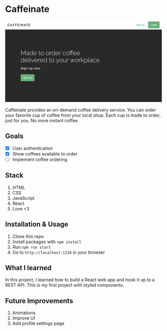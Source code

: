 # Caffeinate

![alt_img](./app_screenshot.png)

Caffeinate provides an on-demand coffee delivery service. You can order your favorite cup of coffee from your local shop. Each cup is made to order, just for you. No more instant coffee.

## Goals

- [x] User authentication
- [x] Show coffees available to order
- [ ] Implement coffee ordering

## Stack

1. HTML
2. CSS
3. JavaScript
4. React
5. Love <3

## Installation & Usage

1. Clone this repo
2. Install packages with `npm install`
3. Run `npm run start`
4. Go to `http://localhost:1234` in your browser

## What I learned

In this project, I learned how to build a React web app and hook it up to a REST API. This is my first project with styled components.

## Future Improvements

1. Animations
2. Improve UI
3. Add profile settings page
